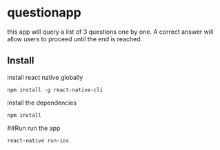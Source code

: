 # questionapp
this app will query a list of 3 questions one by one. A correct answer will allow users
to proceed until the end is reached.

## Install
install react native globally
```
npm install -g react-native-cli
```

install the dependencies
```
npm install
```

##Run
run the app
```
react-native run-ios
```
